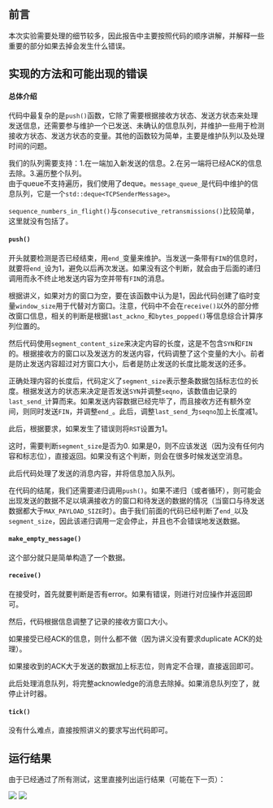## 前言
本次实验需要处理的细节较多，因此报告中主要按照代码的顺序讲解，并解释一些重要的部分如果去掉会发生什么错误。
## 实现的方法和可能出现的错误
#### 总体介绍
代码中最复杂的是`push()`函数，它除了需要根据接收方状态、发送方状态来处理发送信息，还需要参与维护一个已发送、未确认的信息队列，并维护一些用于检测接收方状态、发送方状态的变量。其他的函数较为简单，主要是维护队列以及处理时间的问题。

我们的队列需要支持：1.在一端加入新发送的信息。2.在另一端将已经ACK的信息去除。3.遍历整个队列。<br/>
由于queue不支持遍历，我们使用了deque。`message_queue_`是代码中维护的信息队列，它是一个`std::deque<TCPSenderMessage>`。

`sequence_numbers_in_flight()`与`consecutive_retransmissions()`比较简单，这里就没有包括了。
#### `push()`
开头就要检测是否已经结束，用`end_`变量来维护。当发送一条带有``FIN``的信息时，就要将`end_`设为1，避免以后再次发送。如果没有这个判断，就会由于后面的递归调用而永不终止地发送内容为空并带有`FIN`的消息。

根据讲义，如果对方的窗口为空，要在该函数中认为是1，因此代码创建了临时变量`window_size`用于代替对方窗口。注意，代码中不会在`receive()`以外的部分修改窗口信息，相关的判断是根据`last_ackno_`和`bytes_popped()`等信息综合计算序列位置的。

然后代码使用`segment_content_size`来决定内容的长度，这是不包含`SYN`和`FIN`的。根据接收方的窗口以及发送方的发送内容，代码调整了这个变量的大小。前者是防止发送内容超过对方窗口大小，后者是防止发送的长度比能发送的还多。

正确处理内容的长度后，代码定义了`segment_size`表示整条数据包括标志位的长度。根据发送方的状态来决定是否发送`SYN`并调整`seqno`，该数值由记录的`last_send_`计算而来。如果发送内容数据已经完毕了，而且接收方还有额外空间，则同时发送`FIN`，并调整`end_`。此后，调整`last_send_`为`seqno`加上长度减1。

此后，根据要求，如果发生了错误则将`RST`设置为1。

这时，需要判断`segment_size`是否为0. 如果是0，则不应该发送（因为没有任何内容和标志位），直接返回。如果没有这个判断，则会在很多时候发送空消息。

此后代码处理了发送的消息内容，并将信息加入队列。

在代码的结尾，我们还需要递归调用`push()`。如果不递归（或者循环），则可能会出现发送的数据不足以填满接收方的窗口和待发送的数据的情况（当窗口与待发送数据都大于`MAX_PAYLOAD_SIZE`时）。由于我们前面的代码已经判断了`end_`以及`segment_size`，因此该递归调用一定会停止，并且也不会错误地发送数据。
#### `make_empty_message()`
这个部分就只是简单构造了一个数据。

#### `receive()`
在接受时，首先就要判断是否有error。如果有错误，则进行对应操作并返回即可。

然后，代码根据信息调整了记录的接收方窗口大小。

如果接受已经ACK的信息，则什么都不做（因为讲义没有要求duplicate ACK的处理）。

如果接收到的ACK大于发送的数据加上标志位，则肯定不合理，直接返回即可。

此后处理消息队列，将完整acknowledge的消息去除掉。如果消息队列空了，就停止计时器。

#### `tick()`
没有什么难点，直接按照讲义的要求写出代码即可。

## 运行结果
由于已经通过了所有测试，这里直接列出运行结果（可能在下一页）：

![](../check3-1.png)
![](../check3-2.png)